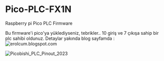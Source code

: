 # Pico-PLC-FX1N
 Raspberry pi Pico PLC Firmware

Bu firmware'i pico'ya yüklediyseniz, tebrikler.. 10 giriş ve 7 çıkışa sahip bir plc sahibi oldunuz. Detaylar yakında blog sayfamda :
![erolcum.blogspot.com](https://erolcum.blogspot.com)

![Picobishi_PLC_Pinout_2023](https://github.com/suratin27/Pico-PLC-FX1N/blob/main/my%20files/Pico_PLC_Pinout_2023.png)
 
